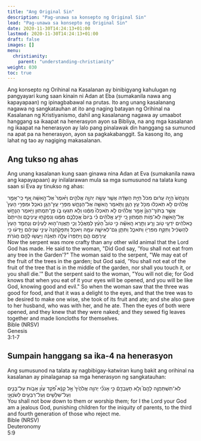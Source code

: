 ```yaml
---
title: "Ang Original Sin"
description: "Pag-unawa sa konsepto ng Original Sin"
lead: "Pag-unawa sa konsepto ng Original Sin"
date: 2020-11-30T14:24:13+01:00
lastmod: 2020-11-30T14:24:13+01:00
draft: false
images: []
menu:
  christianity:
    parent: "understanding-christianity"
weight: 030
toc: true
---
```


Ang konsepto ng Orihinal na Kasalanan ay binibigyang kahulugan ng pangyayari kung saan kinain ni Adan at Eba (sumakanila nawa ang kapayapaan) ng ipinagbabawal na prutas. Ito ang unang kasalanang nagawa ng sangkatauhan at ito ang naging batayan ng Orihinal na Kasalanan ng Kristiyanismo, dahil ang kasalanang nagawa ay umaabot hanggang sa ikaapat na henerasyon ayon sa Bibliya, na ang mga kasalanan ng ikaapat na henerasyon ay lalo pang pinalawak din hanggang sa sumunod na apat pa na henerasyon, ayon sa pagkakabanggit. Sa kasong ito, ang lahat ng tao ay nagiging makasalanan.

## Ang tukso ng ahas
Ang unang kasalanan kung saan ginawa nina Adan at Eva (sumakanila nawa ang kapayapaan) ay inilalarawan mula sa mga sumusunod na talata kung saan si Eva ay tinukso ng ahas:
<div class="bible-wrapper">
  <div class="bible-verse">
    <div class="bible-hebrew">    
      וְהַנָּחָשׁ֙ הָיָ֣ה עָר֔וּם מִכֹּל֙ חַיַּ֣ת הַשָּׂדֶ֔ה אֲשֶׁ֥ר עָשָׂ֖ה יְהוָ֣ה אֱלֹהִ֑ים וַיֹּ֙אמֶר֙ אֶל־הָ֣אִשָּׁ֔ה אַ֚ף כִּֽי־אָמַ֣ר אֱלֹהִ֔ים לֹ֣א תֹֽאכְל֔וּ מִכֹּ֖ל עֵ֥ץ הַגָּֽן׃ 
      וַתֹּ֥אמֶר הָֽאִשָּׁ֖ה אֶל־הַנָּחָ֑שׁ מִפְּרִ֥י עֵֽץ־הַגָּ֖ן נֹאכֵֽל׃ 
      וּמִפְּרִ֣י הָעֵץ֮ אֲשֶׁ֣ר בְּתֹוךְ־הַגָּן֒ אָמַ֣ר אֱלֹהִ֗ים לֹ֤א תֹֽאכְלוּ֙ מִמֶּ֔נּוּ וְלֹ֥א תִגְּע֖וּ בֹּ֑ו פֶּן־תְּמֻתֽוּן׃ 
      וַיֹּ֥אמֶר הַנָּחָ֖שׁ אֶל־הָֽאִשָּׁ֑ה לֹֽא־מֹ֖ות תְּמֻתֽוּן׃ 
      כִּ֚י יֹדֵ֣עַ אֱלֹהִ֔ים כִּ֗י בְּיֹום֙ אֲכָלְכֶ֣ם מִמֶּ֔נּוּ וְנִפְקְח֖וּ עֵֽינֵיכֶ֑ם וִהְיִיתֶם֙ כֵּֽאלֹהִ֔ים יֹדְעֵ֖י טֹ֥וב וָרָֽע׃ 
      וַתֵּ֣רֶא הָֽאִשָּׁ֡ה כִּ֣י טֹוב֩ הָעֵ֨ץ לְמַאֲכָ֜ל וְכִ֧י תַֽאֲוָה־ה֣וּא לָעֵינַ֗יִם וְנֶחְמָ֤ד הָעֵץ֙ לְהַשְׂכִּ֔יל וַתִּקַּ֥ח מִפִּרְיֹ֖ו וַתֹּאכַ֑ל וַתִּתֵּ֧ן גַּם־לְאִישָׁ֛הּ עִמָּ֖הּ וַיֹּאכַֽל׃ 
      וַתִּפָּקַ֙חְנָה֙ עֵינֵ֣י שְׁנֵיהֶ֔ם וַיֵּ֣דְע֔וּ כִּ֥י עֵֽירֻמִּ֖ם הֵ֑ם וַֽיִּתְפְּרוּ֙ עֲלֵ֣ה תְאֵנָ֔ה וַיַּעֲשׂ֥וּ לָהֶ֖ם חֲגֹרֹֽת׃ 
    </div>
    <div class="translation">
      Now the serpent was more crafty than any other wild animal that the Lord God has made. He said to the woman, "Did God say, 'You shall not eat from any tree in the Garden'?" The woman said to the serpent, "We may eat of the fruit of the trees in the garden; but God said, 'You shall not eat of the fruit of the tree that is in the middle of the garden, nor shall you touch it, or you shall die.'" But the serpent said to the woman, "You will not die; for God knows that when you eat of it your eyes will be opened, and you will be like God, knowing good and evil." So when the woman saw that the three was good for food, and that it was a delight to the eyes, and that the tree was to be desired to make one wise, she took of its fruit and ate; and she also gave to her husband, who was with her, and he ate. Then the eyes of both were opened, and they knew that they were naked; and they sewed fig leaves together and made lioncloths for themselves.
    </div>  
  </div>
  <div class="bible-verse-no ot">
    <div class="book">Bible (NRSV)</div>
    <div class="chapter">Genesis</div>
    <div class="chapter-verse">3:1-7</div>
  </div>  
</div>

## Sumpain hanggang sa ika-4 na henerasyon
Ang sumusunod na talata ay nagbibigay-katwiran kung bakit ang orihinal na kasalanan ay pinalaganap sa mga henerasyon ng sangkatauhan:
<div class="bible-wrapper">
  <div class="bible-verse">
    <div class="bible-hebrew">
    לֹא־תִשְׁתַּחֲוֶ֥֣ה לָהֶ֖ם֮ וְלֹ֣א תָעָבְדֵ֑ם֒ כִּ֣י אָנֹכִ֞י יְהוָ֤ה אֱלֹהֶ֙יךָ֙ אֵ֣ל קַנָּ֔א פֹּ֠קֵד עֲוֹ֨ן אָבֹ֧ות עַל־בָּנִ֛ים וְעַל־שִׁלֵּשִׁ֥ים וְעַל־רִבֵּעִ֖ים לְשֹׂנְאָֽ֑י׃ 
    </div>
    <div class="translation">
      You shall not bow down to them or worship them; for I the Lord your God am a jealous God, punishing children for the iniquity of parents, to the third and fourth generation of those who reject me.
    </div>  
  </div>
  <div class="bible-verse-no ot">
    <div class="book">Bible (NRSV)</div>
    <div class="chapter">Deuteronomy</div>
    <div class="chapter-verse">5:9</div>
  </div>  
</div>